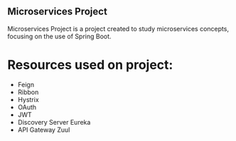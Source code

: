 ## Microservices Project

Microservices Project is a project created to study microservices concepts, focusing on the use of Spring Boot.

# Resources used on project:
* Feign 
* Ribbon
* Hystrix
* OAuth 
* JWT
* Discovery Server Eureka
* API Gateway Zuul
